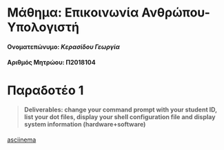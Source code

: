 # **Μάθημα: Επικοινωνία Ανθρώπου-Υπολογιστή** 
#### Ονοματεπώνυμο: *Kερασίδου Γεωργία* 
#### Αριθμός Μητρώου: Π2018104
# **Παραδοτέο 1**
>#### Deliverables: change your command prompt with your student ID, list your dot files, display your shell configuration file and display system information (hardware+software)

[asciinema ](https://asciinema.org/a/aCBOcFDva76vJK0HVgxjjsC4V)
